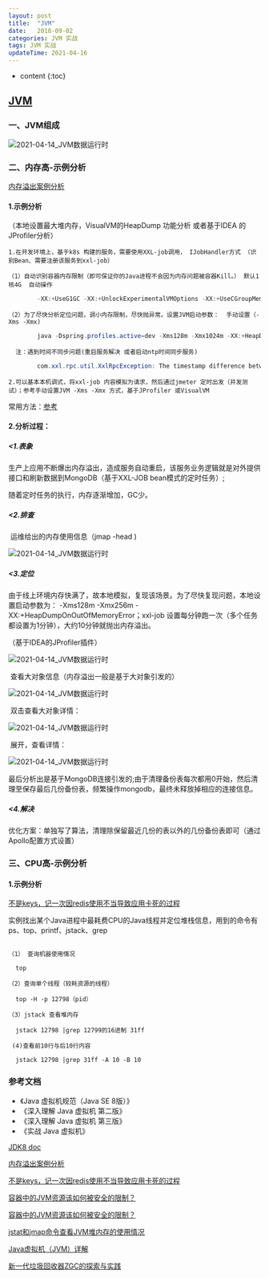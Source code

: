 ```yaml
---
layout: post
title:  "JVM"
date:   2018-09-02 
categories: JVM 实战
tags: JVM 实战
updateTime: 2021-04-16
---
```


* content
{:toc}

## [JVM](https://baike.baidu.com/item/JVM/2902369?fr=aladdin)


### 一、JVM组成

![2021-04-14_JVM数据运行时](\image\jvm\2021-04-14_JVM数据运行时.png)


### 二、内存高-示例分析

[内存溢出案例分析](https://crossoverjie.top/2018/08/29/java-senior/OOM-Disruptor/)

#### 1.示例分析

（本地设置最大堆内存，VisualVM的HeapDump 功能分析 或者基于IDEA 的 JProfiler分析）

	1.在开发环境上，基于k8s 构建的服务，需要使用XXL-job调用， IJobHandler方式 （识别Bean、需要注册该服务到xxl-job）   
	
	（1）自动识别容器内存限制（即可保证你的Java进程不会因为内存问题被容器Kill。） 默认1核4G  自动操作

```java
		-XX:+UseG1GC -XX:+UnlockExperimentalVMOptions -XX:+UseCGroupMemoryLimitForHeap -XX:MaxRAMFraction=1 
```

	（2）为了尽快分析定位问题，调小内存限制，尽快抛异常。设置JVM启动参数：  手动设置（-Xms -Xmx)
```java
		java -Dspring.profiles.active=dev -Xms128m -Xmx1024m -XX:+HeapDumpOnOutOfMemoryError -Djava.awt.headless=true -Djava.net.preferIPv4Stack=true -verbose:gc -Xloggc:/data/logs/md-refresh-data-service/gc.log -jar /data/app.jar
```
	  注：遇到时间不同步问题(重启服务解决 或者启动ntp时间同步服务)
```java
		com.xxl.rpc.util.XxlRpcException: The timestamp difference between admin and executor exceeds the limit. at
```

	2.可以基本本机调式，将xxl-job 内容模拟为请求，然后通过jmeter 定时出发（并发测试）；参考手动设置JVM -Xms -Xmx 方式，基于JProfiler 或VisualVM

常用方法：[参考](https://zhuanlan.zhihu.com/p/140539622)

#### 2.分析过程： 

##### <1.表象

​         生产上应用不断爆出内存溢出，造成服务自动重启，该服务业务逻辑就是对外提供接口和刷新数据到MongoDB（基于XXL-JOB bean模式的定时任务）;

随着定时任务的执行，内存逐渐增加，GC少。

##### <2.排查

​        运维给出的内存使用信息（jmap -head <pid>)

![2021-04-14_JVM数据运行时](\image\jvm\2021-04-16_内存溢出表象.png)

##### <3.定位

​        由于线上环境内存快满了，故本地模拟，复现该场景。为了尽快复现问题，本地设置启动参数为：  -Xms128m -Xmx256m -XX:+HeapDumpOnOutOfMemoryError；xxl-job 设置每分钟跑一次（多个任务都设置为1分钟），大约10分钟就抛出内存溢出。

（基于IDEA的JProfiler插件）

![2021-04-14_JVM数据运行时](\image\jvm\2021-04-16_内存溢出表象.png)

​       查看大对象信息（内存溢出一般是基于大对象引发的）

![2021-04-14_JVM数据运行时](\image\jvm\2021-04-16_内存溢出_查看大对象1.png)

​       双击查看大对象详情：

![2021-04-14_JVM数据运行时](\image\jvm\2021-04-16_内存溢出_查看大对象2.png)

​      展开，查看详情：

![2021-04-14_JVM数据运行时](\image\jvm\2021-04-16_内存溢出_查看大对象3.png)

​      最后分析出是基于MongoDB连接引发的;由于清理备份表每次都用0开始，然后清理至保存最后几份备份表，频繁操作mongodb，最终未释放掉相应的连接信息。

##### <4.解决

​      优化方案：单独写了算法，清理除保留最近几份的表以外的几份备份表即可（通过Apollo配置方式设置）





### 三、CPU高-示例分析

#### 1.示例分析

[不是keys，记一次因redis使用不当导致应用卡死的过程](https://mp.weixin.qq.com/s/_8BMBlvBBXfdVao3gkIemg)

实例找出某个Java进程中最耗费CPU的Java线程并定位堆栈信息，用到的命令有ps、top、printf、jstack、grep

```

（1） 查询机器使用情况
  
  top

（2）查询单个线程（较耗资源的线程）

  top -H -p 12798（pid）

（3）jstack 查看堆内存

  jstack 12798 |grep 12799的16进制 31ff

 (4)查看前10行与后10行内容

  jstack 12798 |grep 31ff -A 10 -B 10

```


### 参考文档

* 《Java 虚拟机规范（Java SE 8版）》 
* 《深入理解 Java 虚拟机 第二版》 
* 《深入理解 Java 虚拟机 第三版》
* 《实战 Java 虚拟机》

[JDK8 doc](https://docs.oracle.com/javase/8/docs/index.html)

[内存溢出案例分析](https://crossoverjie.top/2018/08/29/java-senior/OOM-Disruptor/)

[不是keys，记一次因redis使用不当导致应用卡死的过程](https://mp.weixin.qq.com/s/_8BMBlvBBXfdVao3gkIemg)

[容器中的JVM资源该如何被安全的限制？](https://blog.csdn.net/M2l0ZgSsVc7r69eFdTj/article/details/87128319)

[容器中的JVM资源该如何被安全的限制？](https://qingmu.io/2018/12/17/How-to-securely-limit-JVM-resources-in-a-container/)

[jstat和jmap命令查看JVM堆内存的使用情况](https://zhuanlan.zhihu.com/p/140539622)

[Java虚拟机（JVM）详解](https://blog.csdn.net/qq_41701956/article/details/81664921)

[新一代垃圾回收器ZGC的探索与实践](https://tech.meituan.com/2020/08/06/new-zgc-practice-in-meituan.html)